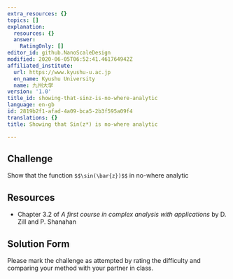 ```yaml
---
extra_resources: {}
topics: []
explanation:
  resources: {}
  answer:
    RatingOnly: []
editor_id: github.NanoScaleDesign
modified: 2020-06-05T06:52:41.461764942Z
affiliated_institute:
  url: https://www.kyushu-u.ac.jp
  en_name: Kyushu University
  name: 九州大学
version: '1.0'
title_id: showing-that-sinz-is-no-where-analytic
language: en-gb
id: 2819b2f1-afad-4a09-bca5-2b3f595a09f4
translations: {}
title: Showing that Sin(z*) is no-where analytic

---
```


## Challenge
Show that the function `$$\sin(\bar{z})$$` in no-where analytic


## Resources
- Chapter 3.2 of *A first course in complex analysis with applications* by D. Zill and P. Shanahan


## Solution Form
Please mark the challenge as attempted by rating the difficulty and comparing your method with your partner in class.